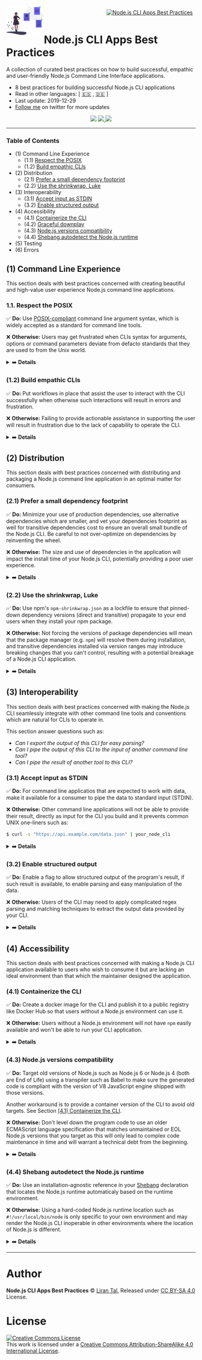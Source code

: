 <!-- Project Logo -->
<img src='.github/nodejs-cli-apps-best-practices-logo.svg' width="100px" align="left">

<!-- Main Header Links -->
<div align="right">
	<a href="https://www.github.com/lirantal/nodejs-cli-apps-best-practices" target="_blank">
		<img src="https://badgen.net/badge/Node.js CLI Apps/Best Practices/purple" style="margin:8px;" alt="Node.js CLI Apps Best Practices">
	</a>
</div>

<!-- Project Title -->
<h1>Node.js CLI Apps Best Practices</h1>

A collection of curated best practices on how to build successful, empathic and user-friendly Node.js Command Line Interface applications.

- 8 best practices for building successful Node.js CLI applications
- Read in other languages: [ [🇪🇸](./README-es.md) , [🇩🇪](./README-de.md) ]
- Last update: 2019-12-29
- <a href="https://twitter.com/liran_tal/" alt="follow Liran Tal twitter">Follow me</a> on twitter for more updates

<!-- Shields -->
<p align="center">
<a rel="license" href="http://creativecommons.org/licenses/by-sa/4.0/"><img src="https://badgen.net/badge/License/CC BY-SA 4.0/gray"></a>
<a href="https://itunes.apple.com/us/app/apple-store/id375380948?mt=8" target="_blank">
  <img src="https://img.shields.io/badge/Rating-&starf;&starf;&starf;&starf;&starf;-brightgreen.svg">
</a>
<a href="https://twitter.com/liran_tal/" alt="follow Liran Tal twitter"><img src="https://badgen.net/twitter/follow/liran_tal" /></a>
</p>

<hr/>

<h3>Table of Contents</h3>

- (1) Command Line Experience
  - (1.1) [Respect the POSIX](#respect-the-posix)
  - (1.2) [Build empathic CLIs](#build-empathic-clis)
- (2) Distribution
  - (2.1) [Prefer a small dependency footprint](#Prefer-a-small-dependency-footprint)
  - (2.2) [Use the shrinkwrap, Luke](#use-the-shrinkwrap-luke)
- (3) Interoperability
  - (3.1) [Accept input as STDIN](#accept-input-as-stdin)
  - (3.2) [Enable structured output](#enable-structured-output)
- (4) Accessibility
  - (4.1) [Containerize the CLI](#containerize-the-cli)
  - (4.2) [Graceful downplay](#graceful-downplay)
  - (4.3) [Node.js versions compatibility](#node.js-versions-compatibility)
  - (4.4) [Shebang autodetect the Node.js runtime](shebang-autodetect-the-nodejs-runtime)
- (5) Testing
- (6) Errors

## (1) Command Line Experience

This section deals with best practices concerned with creating beautiful and high-value user experience Node.js command line applications.

### 1.1. Respect the POSIX

✅ **Do:**
Use [POSIX-compliant](https://pubs.opengroup.org/onlinepubs/9699919799/basedefs/V1_chap12.html) command line argument syntax, which is widely accepted as a standard for command line tools.

❌ **Otherwise:**
Users may get frustrated when CLIs syntax for arguments, options or command parameters deviate from defacto standards that they are used to from the Unix world.

<details>
	<summary>➡️ <b>Details</b></summary>

Unix-like operating systems popularized the use of the command line and tools such as `awk`, `sed`. These tools have effectively standardized the behavior of command line arguments, such as square brackets (`[]`) refer to optional arguments, or angle brackets (`<>`) refer to required arguments.

Command line power users will expect another CLI tool to have similar conventions as to others in the Unix family.

</details>

### (1.2) Build empathic CLIs

✅ **Do:**
Put workflows in place that assist the user to interact with the CLI successfully when otherwise such interactions will result in errors and frustration.

❌ **Otherwise:**
Failing to provide actionable assistance in supporting the user will result in frustration due to the lack of capability to operate the CLI.

<details>
	<summary>➡️ <b>Details</b></summary>

A command line interface for your program is no different than a web user interface in the sense of doing as much as you can as the program author to ensure that it is being used successfully.

Optimize for successful interactions by building empathic CLIs that support the user. As an example, let's explore the case of the `curl` program that expects a URL as its primary data input and the user failing to provide it. Such failure will lead to reading through a (hopefully) descriptive error messages or reviewing a `curl --help` output. However, an empathic CLI would have presented an interactive prompt to capture input from the user, resulting in a successfull interaction.

</details>

## (2) Distribution

This section deals with best practices concerned with distributing and packaging a Node.js command line application in an optimal matter for consumers.

### (2.1) Prefer a small dependency footprint

✅ **Do:**
Minimize your use of production dependencies, use alternative dependencies which are smaller, and vet your dependencies footprint as well for transitive dependencies cost to ensure an overall small bundle of the Node.js CLI. Be careful to not over-optimize on dependencies by reinventing the wheel.

❌ **Otherwise:**
The size and use of dependencies in the application will impact the install time of your Node.js CLI, potentially providing a poor user experience.

<details>
	<summary>➡️ <b>Details</b></summary>

A fast npm install for Node.js CLIs invoked with `npx` will provide a better user experience. This is made possible when the overall dependency and transitive dependency footprint is kept to a reasonable size.

Where-as with a global npm installation of a package, a slow-to-install npm package will be a one-off poor experience, the use of `npx` for users to invoke executable packages is more significant and visible in its degraded performance due to npx always fetching and installing packages from the registry.

</details>

### (2.2) Use the shrinkwrap, Luke

✅ **Do:**
Use npm's `npm-shrinkwrap.json` as a lockfile to ensure that pinned-down dependency versions (direct and transitive) propagate to your end users when they install your npm package.

❌ **Otherwise:**
Not forcing the versions of package dependencies will mean that the package manager (e.g. `npm`) will resolve them during installation, and transitive dependencies installed via version ranges may introduce breaking changes that you can't control, resulting with a potential breakage of a Node.js CLI application.

<details>
	<summary>➡️ <b>Details</b></summary>

Use the ~~force~~ shrinkwrap, Luke!

Typically, an npm package only defines its direct dependencies and their version range when being installed, and the npm package manager client will resolve all the transitive dependencies versions upon installation. Through time, the resolved versions of dependencies will vary as new direct and transitive dependencies will release new versions.

Even though [Semantic Versioning](https://semver.org/) is broadly accepted among maintainers, npm is [known to introduce many dependencies](https://snyk.io/blog/how-much-do-we-really-know-about-how-packages-behave-on-the-npm-registry/) for an average package being installed, which adds the risk of a package introducing breaking changes or regressions that render an application dependent on these as non-functional.

The flip side of using `npm-shrinkwrap.json` is the security implications you are forcing upon your consumers. The versions of dependencies being installed are pinned to specific versions, and so even if newer versions of these dependencies are released they won't be installed. This moves the responsibility on you, the maintainer, to stay up to date with security fixes in your dependencies, and release the CLI application regularly with security updates. Consider using [Snyk Dependency Upgrade](https://snyk.io/) to automatically fix security issues across your dependency tree. _Full disclosure: I am a developer advocate at Snyk._

> 👍 Tip
>
> Use `npm shrinkwrap` command to generate the shrinkwrap lockfile, which is of the same
> format as that of a `package-lock.json` file.

References:

- [Do you really know how a lockfile works for yarn and npm packages?](https://snyk.io/blog/making-sense-of-package-lock-files-in-the-npm-ecosystem/)
- [Yarn docs: Should lockfiles be committed to the repository?](https://next.yarnpkg.com/advanced/qa#should-lockfiles-be-committed-to-the-repository)

</details>

## (3) Interoperability

This section deals with best practices concerned with making the Node.js CLI seamlessly integrate with other command line tools and conventions which are natural for CLIs to operate in.

This section answer questions such as:

- _Can I export the output of this CLI for easy parsing?_
- _Can I pipe the output of this CLI to the input of another command line tool?_
- _Can I pipe the result of another tool to this CLI?_

### (3.1) Accept input as STDIN

✅ **Do:**
For command line applicatios that are expected to work with data, make it available for a consumer to pipe the data to standard input (STDIN).

❌ **Otherwise:**
Other command line applications will not be able to provide their result, directly as input for the CLI you build and it prevents common UNIX one-liners such as:

```bash
$ curl -s "https://api.example.com/data.json" | your_node_cli
```

<details>
	<summary>➡️ <b>Details</b></summary>

If the command line application works with data, such as performing some kind of task on a JSON file, which is usually specified with `--file <file.json>` command line argument

</details>

### (3.2) Enable structured output

✅ **Do:**
Enable a flag to allow structured output of the program's result, if such result is available, to enable parsing and easy manipulation of the data.

❌ **Otherwise:**
Users of the CLI may need to apply complicated regex parsing and matching techniques to extract the output data provided by your CLI.

<details>
	<summary>➡️ <b>Details</b></summary>

It is often useful for users of a command line application to parse the data and perform other tasks with it, such as using it to feed web dashboards, email notifications.

Being able to easily extract the data of interest from a command line output provides a friendlier experience to consumers of the CLI.

</details>

## (4) Accessibility

This section deals with best practices concerned with making a Node.js CLI application available to users who wish to consume it but are lacking an ideal environment than that which the maintainer designed the application.

### (4.1) Containerize the CLI

✅ **Do:**
Create a docker image for the CLI and publish it to a public registry like Docker Hub so that users without a Node.js environment can use it.

❌ **Otherwise:**
Users without a Node.js environment will not have `npm` easily available and won't be able to run your CLI application.

<details>
	<summary>➡️ <b>Details</b></summary>

Installing Node.js CLI applications from the npm registry will typically be done with Node.js native toolchain such as `npm` or `npx`. These are common across JavaScript and Node.js developers, and are expected to be referenced within install instructions.

However, if you are targeting a CLI application to be consumed by the general public, regardless of their affiliation with JavaScript or availability of this tooling, then distributing the CLI application only in the form of an install from the npm registry will be restricting. Moreover, if the CLI application is intended to be used in a build or CI environment then those may also be required to install Node.js related toolchain dependencies.

There are many forms of packaging and distributing an executable and containerizing it as a Docker container that is pre-bundled with your CLI application is an easily consumable alternative and dependency-free (aside of requiring a Docker environment ready).

</details>

### (4.3) Node.js versions compatibility

✅ **Do:**
Target old versions of Node.js such as Node.js 6 or Node.js 4 (both are End of Life) using a transpiler such as Babel to make sure the generated code is compliant with the version of V8 JavaScript engine shipped with those versions.

Another workaround is to provide a container version of the CLI to avoid old targets. See Section [(4.1) Containerize the CLI](#containerize-the-cli).

❌ **Otherwise:**
Don't level down the program code to use an older ECMAScript language specification that matches unmaintained or EOL Node.js versions that you target as this will only lead to complex code maintenance in time and will warrant a technical debt from the beginning.

<details>
	<summary>➡️ <b>Details</b></summary>

Sometimes it may be necessary to specifically target older Node.js versions which are missing new ECAMScript specification. For example, if you are building a Node.js CLI that is mostly geared towards DevOps or IT, they may not have an ideal Node.js environment with an up to date runtime. As a reference, Debian Stretch (oldstable) ships with [Node.js 8.11.1](https://packages.debian.org/search?suite=default&section=all&arch=any&searchon=names&keywords=nodejs).

</details>

### (4.4) Shebang autodetect the Node.js runtime

✅ **Do:**
Use an installation-agnostic reference in your [Shebang](<https://en.wikipedia.org/wiki/Shebang_(Unix)>) declaration that locates the Node.js runtime automaticaly based on the runtime environment.

❌ **Otherwise:**
Using a hard-coded Node.js runtime location such as `#!/usr/local/bin/node` is only specific to your own environment and may render the Node.js CLI inoperable in other environments where the location of Node.js is different.

<details>
	<summary>➡️ <b>Details</b></summary>

It may be an easy start to develop a Node.js CLI by running the entry point file as `node cli.js`, and later on adding `#!/usr/local/bin/node` to the top of the `cli.js` file, however the latter is still a flawed approach to the matter as that filesystem location of the `node` executable is not guaranteed for other users environments.

It should be noted that specifying `#!/usr/bin/env node` as the best practice, is still making the assumption that the Node.js runtime is referrenced as `node` and not `nodejs` or otherwise.

</details>

<hr/>

# Author

**Node.js CLI Apps Best Practices** © [Liran Tal](https://github.com/lirantal), Released under [CC BY-SA 4.0](./LICENSE) License.

# License

<a rel="license" href="http://creativecommons.org/licenses/by-sa/4.0/"><img alt="Creative Commons License" style="border-width:0" src="https://i.creativecommons.org/l/by-sa/4.0/88x31.png" /></a><br />This work is licensed under a <a rel="license" href="http://creativecommons.org/licenses/by-sa/4.0/">Creative Commons Attribution-ShareAlike 4.0 International License</a>.
